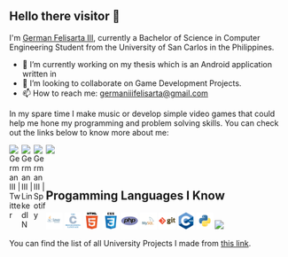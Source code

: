 
<!--
**germaniii/germaniii** is a ✨ _special_ ✨ repository because its `README.md` (this file) appears on your GitHub profile.

Here are some ideas to get you started:

- 🔭 I’m currently working on ...
- 🌱 I’m currently learning ...
- 👯 I’m looking to collaborate on ...
- 🤔 I’m looking for help with ...
- 💬 Ask me about ...
- 📫 How to reach me: ...
- 😄 Pronouns: ...
- ⚡ Fun fact: ...
-->

## Hello there visitor 👋

I'm [German Felisarta III](https://github.com/germaniii/), currently a Bachelor of Science in Computer Engineering Student from the University of San Carlos in the Philippines. 

- 🔭 I’m currently working on my thesis which is an Android application written in 
- 👯 I’m looking to collaborate on Game Development Projects.
- 📫 How to reach me: germaniiifelisarta@gmail.com

In my spare time I make music or develop simple video games that could help me hone my programming and problem solving skills. You can check out the links below to know more about me:

![](https://visitor-badge.glitch.me/badge?page_id=germaniii.germaniii)
<a href="https://twitter.com/GmanRockerz">
  <img align="left" alt="German III | Twitter" width="22px" src="https://raw.githubusercontent.com/peterthehan/peterthehan/master/assets/twitter.svg" />
</a>
<a href="https://www.linkedin.com/in/german-iii-felisarta-648b9420b/">
  <img align="left" alt="German III | LinkedIN" width="22px" src="https://raw.githubusercontent.com/peterthehan/peterthehan/master/assets/linkedin.svg" />
</a>
<a href="https://open.spotify.com/artist/7ISH9yin8JpNyehBjeYHBS?si=w-_UCHuwSW6-3czw4KC6zA&dl_branch=1">
  <img align="left" alt="German III | Spotify" width="22px" src="https://raw.githubusercontent.com/peterthehan/peterthehan/master/assets/spotify.svg" />
</a>


<br />

## Progamming Languages I Know

<code><img height="30" src="https://raw.githubusercontent.com/github/explore/80688e429a7d4ef2fca1e82350fe8e3517d3494d/topics/java/java.png"></code>
<code><img height="30" src="https://raw.githubusercontent.com/github/explore/80688e429a7d4ef2fca1e82350fe8e3517d3494d/topics/c/c.png"></code>
<code><img height="30" src="https://raw.githubusercontent.com/github/explore/80688e429a7d4ef2fca1e82350fe8e3517d3494d/topics/html/html.png"></code>
<code><img height="30" src="https://raw.githubusercontent.com/github/explore/80688e429a7d4ef2fca1e82350fe8e3517d3494d/topics/css/css.png"></code>
<code><img height="30" src="https://raw.githubusercontent.com/github/explore/80688e429a7d4ef2fca1e82350fe8e3517d3494d/topics/php/php.png"></code>
<code><img height="30" src="https://raw.githubusercontent.com/github/explore/80688e429a7d4ef2fca1e82350fe8e3517d3494d/topics/mysql/mysql.png"></code>
<code><img height="30" src="https://raw.githubusercontent.com/github/explore/80688e429a7d4ef2fca1e82350fe8e3517d3494d/topics/git/git.png"></code>
<code><img height="30" src="https://raw.githubusercontent.com/github/explore/80688e429a7d4ef2fca1e82350fe8e3517d3494d/topics/cpp/cpp.png"></code>
<code><img height="30" src="https://raw.githubusercontent.com/github/explore/80688e429a7d4ef2fca1e82350fe8e3517d3494d/topics/python/python.png"></code>
<code><img height="30" src="https://hackr.io/tutorials/learn-assembly-language/logo/logo-assembly-language?ver=1603208610"></code>

You can find the list of all University Projects I made from [this link](https://github.com/germaniii/German-III-Portfolio).
